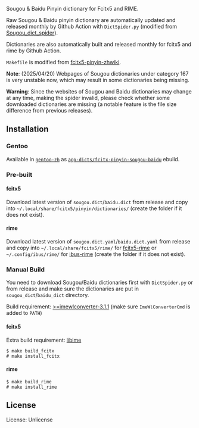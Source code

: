 Sougou & Baidu Pinyin dictionary for Fcitx5 and RIME.

Raw Sougou & Baidu pinyin dictionary are automatically updated and released monthly by Github Action with `DictSpider.py` (modified from [Sougou_dict_spider](https://github.com/StuPeter/Sougou_dict_spider)).

Dictionaries are also automatically built and released monthly for fcitx5 and rime by Github Action.

`Makefile` is modified from [fcitx5-pinyin-zhwiki](https://github.com/felixonmars/fcitx5-pinyin-zhwiki).

**Note**: (2025/04/20) Webpages of Sougou dictionaries under category 167 is very unstable now, which may result in some dictionaries being missing.

**Warning**:  Since the websites of Sougou and Baidu dictionaries may change at any time, making the spider invalid, please check whether some downloaded dictionaries are missing (a notable feature is the file size difference from previous releases).

## Installation

### Gentoo

Available in [`gentoo-zh`](https://github.com/microcai/gentoo-zh) as [`app-dicts/fcitx-pinyin-sougou-baidu`](https://github.com/microcai/gentoo-zh/tree/master/app-dicts/fcitx-pinyin-sougou-baidu) ebuild.

### Pre-built

#### fcitx5
Download latest version of `sougou.dict`/`baidu.dict` from release and copy into `~/.local/share/fcitx5/pinyin/dictionaries/` (create the folder if it does not exist).

#### rime
Download latest version of `sougou.dict.yaml`/`baidu.dict.yaml` from release and copy into `~/.local/share/fcitx5/rime/` for [fcitx5-rime](https://github.com/fcitx/fcitx5-rime) or `~/.config/ibus/rime/` for [ibus-rime](https://github.com/rime/ibus-rime) (create the folder if it does not exist).

### Manual Build
You need to download Sougou/Baidu dictionaries first with `DictSpider.py` or from release and make sure the dictionaries are put in `sougou_dict`/`baidu_dict` directory.

Build requirement: [>=imewlconverter-3.1.1](https://github.com/studyzy/imewlconverter) (make sure `ImeWlConverterCmd` is added to `PATH`)

#### fcitx5
Extra build requirement: [libime](https://github.com/fcitx/libime/)
```
$ make build_fcitx
# make install_fcitx
```

#### rime
```
$ make build_rime
# make install_rime
```

## License
License: Unlicense
